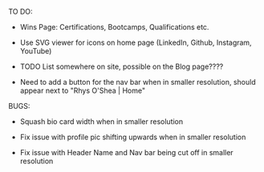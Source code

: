 TO DO:

 <!-- - Add links to nav bar html for both dev and prod, remember to comment dev ones out when committing to main -->

 - Wins Page: Certifications, Bootcamps, Qualifications etc.

 - Use SVG viewer for icons on home page (LinkedIn, Github, Instagram, YouTube)

 - TODO List somewhere on site, possible on the Blog page????

 - Need to add a button for the nav bar when in smaller resolution, should appear next to "Rhys O'Shea | Home"


BUGS:
 - Squash bio card width when in smaller resolution

 - Fix issue with profile pic shifting upwards when in smaller  resolution

 - Fix issue with Header Name and Nav bar being cut off in smaller resolution
